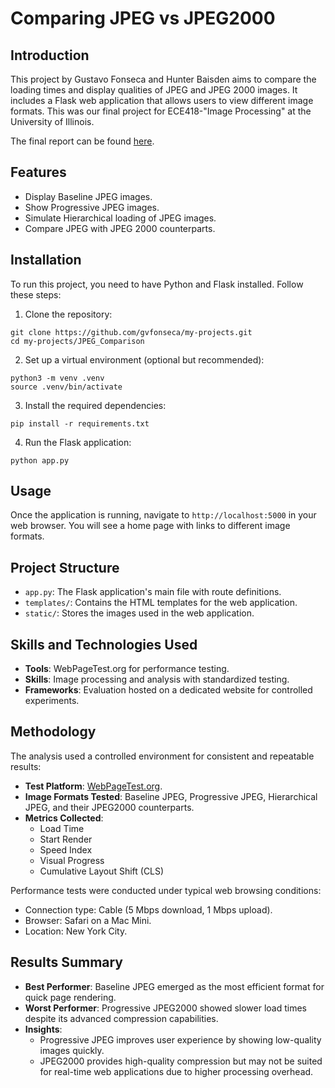 # Comparing JPEG vs JPEG2000

## Introduction
This project by Gustavo Fonseca and Hunter Baisden aims to compare the loading times and display qualities of JPEG and JPEG 2000 images. It includes a Flask web application that allows users to view different image formats. This was our final project for ECE418-"Image Processing" at the University of Illinois.

The final report can be found [here](./JPEG_Comparison_Final_Report.pdf).

## Features
- Display Baseline JPEG images.
- Show Progressive JPEG images.
- Simulate Hierarchical loading of JPEG images.
- Compare JPEG with JPEG 2000 counterparts.

## Installation
To run this project, you need to have Python and Flask installed. Follow these steps:

1. Clone the repository:
```
git clone https://github.com/gvfonseca/my-projects.git
cd my-projects/JPEG_Comparison
```

2. Set up a virtual environment (optional but recommended):
```
python3 -m venv .venv
source .venv/bin/activate
```

3. Install the required dependencies:
```
pip install -r requirements.txt
```

4. Run the Flask application:
```
python app.py
```

## Usage
Once the application is running, navigate to `http://localhost:5000` in your web browser. You will see a home page with links to different image formats.

## Project Structure
- `app.py`: The Flask application's main file with route definitions.
- `templates/`: Contains the HTML templates for the web application.
- `static/`: Stores the images used in the web application.


## Skills and Technologies Used

- **Tools**: WebPageTest.org for performance testing.
- **Skills**: Image processing and analysis with standardized testing.
- **Frameworks**: Evaluation hosted on a dedicated website for controlled experiments.

## Methodology

The analysis used a controlled environment for consistent and repeatable results:
- **Test Platform**: [WebPageTest.org](https://www.webpagetest.org).
- **Image Formats Tested**: Baseline JPEG, Progressive JPEG, Hierarchical JPEG, and their JPEG2000 counterparts.
- **Metrics Collected**:
  - Load Time
  - Start Render
  - Speed Index
  - Visual Progress
  - Cumulative Layout Shift (CLS)

Performance tests were conducted under typical web browsing conditions:
- Connection type: Cable (5 Mbps download, 1 Mbps upload).
- Browser: Safari on a Mac Mini.
- Location: New York City.

## Results Summary

- **Best Performer**: Baseline JPEG emerged as the most efficient format for quick page rendering.
- **Worst Performer**: Progressive JPEG2000 showed slower load times despite its advanced compression capabilities.
- **Insights**:
  - Progressive JPEG improves user experience by showing low-quality images quickly.
  - JPEG2000 provides high-quality compression but may not be suited for real-time web applications due to higher processing overhead.

